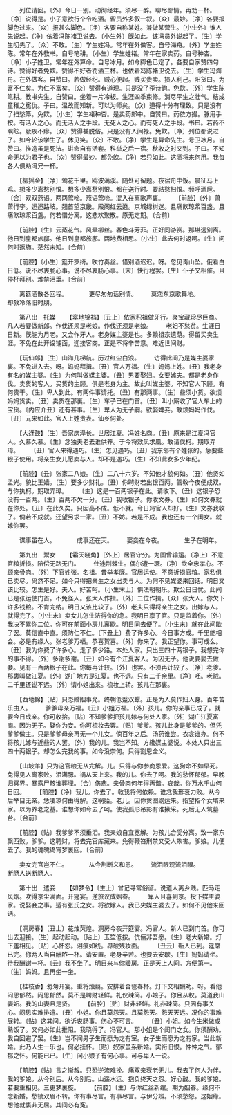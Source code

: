 <!-- { "loadSidebar": true } -->
　　列位请回。〔外〕今日一别。动彻经年。须尽一醉。聊尽鄙情。再劝一杯。〔净〕说得是。小子意欲行个令吃酒。留员外多叙一叙。〔众〕最妙。〔净〕各要报脚色过来。〔众〕报甚么脚色。〔净〕各要自称某姓。兼做某营生。〔小生外〕谁人先说起。〔净〕依着冯陈褚卫说去。〔小生外〕旣如此。该冯员外说起了。〔生〕学生叨先了。〔众〕不敢。〔生〕学生姓冯。常年在外做客。自号海舟。〔外〕学生姓陈。常年在外教书。自号笔耕。〔小生〕学生姓褚。常年在家卖药。自号种杏。〔净〕小子姓卫。常年在外算命。自号冰月。如今脚色已定了。各要自家赞四句诗。赞得好者免飮。赞得不好者罚酒三杯。也依着冯陈褚卫说去。〔生〕学生冯海舟。在外做客。自赞曰。若做经纪。贼心便起。贱买贵卖。损人利己。阳货曰。为富不仁矣。为仁不富矣。〔众〕赞得有道理。只是没了歪诗韵。免飮。〔外〕学生陈笔耕。教书先生。自赞曰。坐着一片冷板。生涯四季束修。消尽平生之壮气。结成童稚之寃仇。子曰。温故而知新。可以为师矣。〔众〕道得十分有理致。只是没有了扫愁箒。免飮。〔小生〕学生褚种杏。是卖药郞中。自赞曰。药依方撮。脉用手按。有活人之心。而无活人之手段。无死人之心。而有死人之手段。书曰。若药不瞑眩。厥疾不瘳。〔众〕赞得甚脱俗。只是没有人间禄。免飮。〔净〕列位都说过了。如今轮该学生了。休见笑。〔众〕不敢。〔净〕学生是算命先生。号卫冰月。自赞曰。推造虽是死法。讲命自有活套。科举之后一宿。秋收之时又到。子曰。不知命无以为君子也。〔众〕赞得最妙。都免飮。〔净〕若只如此。这酒将来何用。我每各人俱劝冯兄一杯。 

　　【柳摇金】〔净〕莺花千里。鸥波满溪。随处可留题。夜宿舟中饭。晨征马上鸡。想多少离愁别恨。想多少离愁别恨。都在送行时。要祛愁扫恨。频呼酒巵。〔合〕双双燕语。两两莺啼。燕语莺啼。混入在离歌声裏。 
　　【前腔】〔外〕萧萧行李。迢迢路岐。翘首望京畿。殿阁红云遶。京城绿树迷。且痛飮琼浆百盏。且痛飮琼浆百盏。何若惜分离。这悲欢聚散。原无定期。〔合前〕 

　　【前腔】〔生〕云蒸花气。风牵柳丝。春色斗芳菲。正好同游赏。那堪远别离。他日到皇都旅邸。他日到皇都旅邸。两地费相思。〔小生〕此去何时返呵。〔生〕问何时返斾。茫然未知。〔合前〕 

　　【前腔】〔小生〕筵开罗绮。吹竹奏丝。惜别酒迟迟。呀。忽见靑山坠。俄看白日低。说不尽衷肠心事。说不尽衷肠心事。〔末〕快行程罢。〔生〕仆子又相催。且停杯拜别。难禁泪垂。〔合前〕 

　　离筵酒散各回程。　　　　更尽匆匆话别情。 
　　莫恋东京歌舞地。　　　　却敎冷落旧时朋。 

　　第八出　托媒 
　　【窣地锦裆】〔丑上〕侬家积祖做牙行。聚宝藏珍尽巨商。凡人若要做新郞。作伐还须是老娘。作伐还须是老娘。 
　　老妇不愁贫。生涯日日新。旣能为月老。又会作牙人。老身媒主婆是也。多赖祖宗遗荫。得留买卖生涯。不免在此开设铺面。迎接客商。正是不将辛苦意。难近世间财。 

　　【玩仙郞】〔生〕山海几梯航。历过红尘白浪。 
　　访得此间乃是媒主婆家裏。不免进入去。呀。妈妈拜揖。〔丑〕官人万福。〔生〕妈妈上姓。〔丑〕我老身有名的媒主婆。〔生〕为何叫做媒主婆。〔丑〕男要娶妇。女要嫁夫。都是老身作伐。卖货的客人。买货的主顾。俱是老身为主。故此叫媒主婆。不知官人下顾。有何贵干。〔生〕卑人到此。有两件事请托。〔丑〕有那两事。〔生〕些须小货。欲烦妈妈货卖。〔丑〕卖货在那裏。〔生〕车子已在门首。〔丑〕叫小厮收了官人车上的宝货。〔内应介丑〕还有甚事。〔生〕卑人为无子嗣。欲娶婢妾。敢烦妈妈作伐。〔丑〕元来如此。官人上姓贵表。仙乡何处。 

　　【大迓鼓】〔生〕吾家庆泽长。世居江夏。冯姓名商。〔丑〕原来是江夏冯官人。久慕久慕。〔生〕念独夫老去谁供养。于今将效凤求凰。敢请伐柯。期取弄璋。 
　　〔丑〕官人来得遇巧。〔生〕怎见遇巧。〔丑〕我东邻有个姓张的。急要些银子使用。将亲生女儿愿卖与人。却不是遇巧。〔生〕不知此女多少年纪。 

　　【前腔】〔丑〕张家二八娘。〔生〕二八十六岁。不知他才貌何如。〔丑〕他贤如孟光。貌比王嫱。〔生〕要多少财礼。〔丑〕你聘财若出银百两。管敎今夜便成双。与你执柯。期取弄璋。 
　　〔生〕这是一百两银子在此。请收下。〔丑〕这银子恐没有一百两。〔生〕百两不欠一分。〔丑〕我收银子。你收文券。〔生〕如何文券就在你处。〔丑〕在此久矣。只因高不成。低不就。今日冯官人却好。〔生〕文券我收了。倘若不成就。还望另求一家。〔丑〕不妨。若是不成。我也还有一个闺女。就嫁你罢。 

　　谋事虽在人。　　　　成事还在天。 
　　娶妾在今夜。　　　　生子在明年。 

　　第九出　鬻女 
　　【霜天晓角】〔外上〕居官守分。为国曾输运。〔净上〕不意官粮折损。陪偿无路无门。 
　　仕途荆棘生。偶尔遭一蹶。〔净〕欲全忠孝心。不顾亲骨肉。〔外〕下官姓张。名祖。昔举孝廉。官居运使。不意折损官粮。家私俱已卖尽。尙然不足。如今只得把亲生之女出卖与人。为何不见媒婆来回话。明日又该比较。怎生是好。夫人。好苦呵。〔小生末上〕惧法朝朝乐。欺公日日忧。此间已是张运使门首。不免径入。张大人作揖。〔外〕二位作揖。〔众〕张大人。你欠下许多钱粮。不肯完纳。明日又该比较了。〔外〕老夫只得将亲生之女。出嫁与人。就得完了。〔小生末〕卖女儿怎生济得你的急。我明日禀了官。只是监着你。〔外〕我决不累你二位。你可在前面小房儿裏歇。明日同去便了。〔小生末〕就在此间歇了罢。莫信直中直。须防仁不仁。〔下丑上〕费了许多心。今日事方成。千里能相会。必是有缘人。张老爹万福。恭喜贺喜。〔外〕你来了。我正望你。事可成么。〔丑〕我为你费了许多心。走了多少路。本处人家。只出三四十两银子。我想完你的事不得。〔外〕多谢多谢。〔丑〕如今有个江夏客人。为因无子。他说要娶去做妾。见有一百两银子在此。你每再计较。〔外〕也罢。不须再计较了。〔净〕老爹。那裏叫做江夏。〔外〕湖广地方是江夏。也不远。只有二千余里。〔净〕呸。老贼。二千里还说不远。〔外〕请小姐出来。梳妆上轿。孩儿在那裏。 

　　【西地锦】〔贴〕只恐婚姻事允。终朝低蹙双颦。正是为人莫作妇人身。百年苦乐由人。 
　　爹爹母亲万福。〔丑〕小姐万福。〔外〕孩儿。你的亲事已成了。就要今日成亲。你可收拾。〔贴〕不知爹爹把孩儿嫁与何处人家。〔外〕湖广江夏富商。因为无子。娶你为妾。你可梳妆去罢。〔贴〕爹爹。孩儿此身是爹爹的。但凭爹爹做主。只是爹爹母亲再无一个儿女。倘百年之后。汤药谁尝。衣衾谁办。何不将孩儿嫁与近些的人罢。〔外〕我的儿。我岂不知。方纔媒主婆说。本处人只出三四十两银子。却怎么完我的事。如今没奈何。只得割恩全义。 

　　【山坡羊】只为这官粮无从完解。儿。只得与你参商恩爱。这狗命不如早死。免得见人离家败。泪满腮。祸从天上来。我的儿。你去了呵。我的愁怀郁郁。早晚归冥界。暴露尸骸谁葬埋。〔合〕伤悲。亲骨肉何年得再谐。哀哉。你万水千山何日回。 
　　【前腔】〔净〕我儿。你去了。敎我将何依赖。谁念我形衰力败。从今后举目无亲。恁凄凉何由得解。这祸胎。老儿。因你贪图纲运来。指望招个女壻来家。以为养老之基。谁想你如今去了呵。使我孤形吊影有谁揪采。死后无人筑墓台。〔合前〕 

　　【前腔】〔贴〕我爹爹不须垂泪。我亲娘自宜宽解。为孩儿合受分离。致一家东飘西败。爹爹。这聘财。将去完官库藏来。免得鞭笞刑禁又受人欺害。爹娘。儿便去了。我的魂魄终宵梦裏回。〔合前〕 

　　卖女完官岂不仁。　　　　从今割断义和恩。 
　　流泪眼观流泪眼。　　　　断肠人送断肠人。 

　　第十出　遣妾 
　　【如梦令】〔生上〕曾记寻常俗谚。说道人离乡贱。匹马走风烟。吹得京尘满面。开筵宴。逆旅议成姻眷。 
　　卑人且喜到京。投下媒主婆家。说娶妾之事。适有张氏之女。将欲嫁人。我已央媒主婆去了。如何不见他来回话。 

　　【洞房春】〔丑上〕花烛荧煌。洞房今夜开筵宴。冯官人。新人已到门首。你可出去迎接。〔生〕起动起动。〔贴上〕玉笙低按。伉俪非吾愿。〔生〕老大新婚。灯下羞相见。〔贴〕心怀怨。泪痕如线。界破残妆面。 
　　〔丑云〕新人已到。筵席已完。你两人当自酬酢一杯。请安置。老身辛苦。也要去安歇。〔生〕妈妈请坐。待我酬谢一杯。〔丑〕我不坐了。明日来与你暖房。正是天上人间。方便第一。〔生〕妈妈。且再坐一坐。 

　　【桂枝香】匆匆开宴。重将烛翦。安排着合卺春杯。灯下交相酬劝。呀。看他闷思郁然。闷思郁然。莫不是聘财轻鲜。礼仪疎简。小娘子。你且从权。莫道我山妻妬。我的山妻且是贤。 
　　【前腔】〔贴〕财非轻鲜。礼非疎简。只因有事关心。闷思实难排遣。〔丑〕小姐。你且莫怨天。且莫怨天。怨天天远。况你的事难展转。〔贴〕这其间。欲诉衷肠事。伤心不可言。 
　　〔丑〕小姐。如今生米做成熟饭了。又何必如此推阻。我晓得了。冯官人。那小姐是个闺门之女。你须酬劝。我自回避了罢。〔生〕岂不闻男子生而愿为之有室。女子生而愿为之有家。当此新婚。此乃人生一乐也。何必挂怀。〔贴〕奴家虽系新婚。实衔旧恨。忡忡之气。郁郁之怀。何能已已。〔生〕问小娘子有何心事。可与卑人一说。 

　　【前腔】〔贴〕言之惭赧。只恐逆流难挽。痛双亲衰老无儿。我去了何人为伴。我的爹娘。从今别后。从今别后。山遥水远。抱负终天之怨。好心酸。我的爹娘。若要重相见。三更梦裏旋。 
　　【前腔】〔生〕与你红丝新绾。期为姻眷。缘何不念新婚。愁锁双眉不转。你有事尽言。有事尽言。与伊分辨。不须愁怨。这姻缘。想他就裏非无屈。其间必有寃。 
